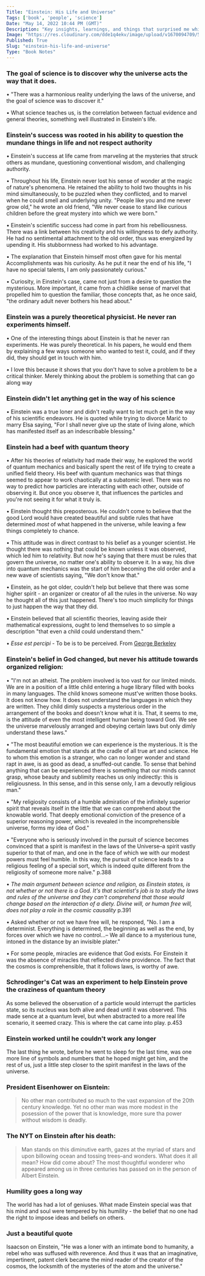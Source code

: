 ```yaml
---
Title: "Einstein: His Life and Universe"
Tags: ['book', 'people', 'science']
Date: "May 14, 2022 10:44 PM (GMT)"
Description: "Key insights, learnings, and things that surprised me while reading Einstein's biography."
Image: "https://res.cloudinary.com/dde1q4ekv/image/upload/v1670094709/51pCqz9vMqL._AC_SY780__qoovrw.jpg"
Published: True
Slug: "einstein-his-life-and-universe"
Type: "Book Notes"
---
```


### The goal of science is to discover why the universe acts the way that it does.
• "There was a harmonious reality underlying the laws of the universe, and the goal of science was to discover it."

• What science teaches us, is the correlation between factual evidence and general theories, something well illustrated in Einstein's life.

### Einstein's success was rooted in his ability to question the mundane things in life and not respect authority
• Einstein's success at life came from marveling at the mysteries that struck others as mundane, questioning conventional wisdom, and challenging authority.

• Throughout his life, Einstein never lost his sense of wonder at the magic of nature's phenomena. He retained the ability to hold two thoughts in his mind simultaneously, to be puzzled when they conflicted, and to marvel when he could smell and underlying unity. "People like you and me never grow old," he wrote an old friend, "We never cease to stand like curious children before the great mystery into which we were born."

• Einstein's scientific success had come in part from his rebelliousness. There was a link between his creativity and his willingness to defy authority. He had no sentimental attachment to the old order, thus was energized by upending it. His stubbornness had worked to his advantage.

• The explanation that Einstein himself most often gave for his mental Accomplishments was his curiosity. As he put it near the end of his life, "I have no special talents, I am only passionately curious."

• Curiosity, in Einstein's case, came not just from a desire to question the mysterious. More important, it came from a childlike sense of marvel that propelled him to question the familiar, those concepts that, as he once said, "the ordinary adult never bothers his head about."

### Einstein was a purely theoretical physicist. He never ran experiments himself.
• One of the interesting things about Einstein is that he never ran experiments. He was purely theoretical. In his papers, he would end them by explaining a few ways someone who wanted to test it, could, and if they did, they should get in touch with him.

• I love this because it shows that you don't have to solve a problem to be a critical thinker. Merely thinking about the problem is something that can go along way

### Einstein didn't let anything get in the way of his science
• Einstein was a true loner and didn't really want to let much get in the way of his scientific endeavors. He is quoted while trying to divorce Marić to marry Elsa saying, "For I shall never give up the state of living alone, which has manifested itself as an indescribable blessing."

### Einstein had a beef with quantum theory
• After his theories of relativity had made their way, he explored the world of quantum mechanics and basically spent the rest of life trying to create a unified field theory. His beef with quantum mechanics was that things seemed to appear to work chaotically at a subatomic level. There was no way to predict how particles are interacting with each other, outside of observing it. But once you observe it, that influences the particles and you're not seeing it for what it truly is.

• Einstein thought this preposterous. He couldn't come to believe that the good Lord would have created beautiful and subtle rules that have determined *most* of what happened in the universe, while leaving a few things completely to chance. 

• This attitude was in direct contrast to his belief as a younger scientist. He thought there was nothing that could be known unless it was observed, which led him to relativity. But now he's saying that there must be rules that govern the universe, no matter one's ability to observe it. In a way, his dive into quantum mechanics was the start of him becoming the old order and a new wave of scientists saying, "We don't know that." 

• Einstein, as he got older, couldn't help but believe that there was some higher spirit - an organizer or creator of all the rules in the universe. No way he thought all of this just happened. There's too much simplicity for things to just happen the way that they did.

• Einstein believed that all scientific theories, leaving aside their mathematical expressions, ought to lend themselves to so simple a description "that even a child could understand them."

• *Esse est percipi* - To be is to be perceived. From [George Berkeley](https://en.wikipedia.org/wiki/George_Berkeley#:~:text=Berkeley's%20immaterialism%20argues%20that%20%22esse,God's%20nothing%20can%20be%20real.)

### Einstein's belief in God changed, but never his attitude towards organized religion:
• "I'm not an atheist. The problem involved is too vast for our limited minds. We are in a position of a little child entering a huge library filled with books in many languages. The child knows someone must've written those books. It does not know how. It does not understand the languages in which they are written. They child dimly suspects a mysterious order in the arrangement of the books and doesn't know what it is. That, it seems to me, is the attitude of even the most intelligent human being toward God. We see the universe marvelously arranged and obeying certain laws but only dimly understand these laws."

• "The most beautiful emotion we can experience is the mysterious. It is the fundamental emotion that stands at the cradle of all true art and science. He to whom this emotion is a stranger, who can no longer wonder and stand rapt in awe, is as good as dead, a snuffed-out candle. To sense that behind anything that can be experienced there is something that our minds cannot grasp, whose beauty and sublimity reaches us only indirectly: this is religiousness. In this sense, and in this sense only, I am a devoutly religious man."

• "My religiosity consists of a humble admiration of the infinitely superior spirit that reveals itself in the little that we can comprehend about the knowable world. That deeply emotional conviction of the presence of a superior reasoning power, which is revealed in the incomprehensible universe, forms my idea of God."

• "Everyone who is seriously involved in the pursuit of science becomes convinced that a spirit is manifest in the laws of the Universe–a spirit vastly superior to that of man, and one in the face of which we with our modest powers must feel humble. In this way, the pursuit of science leads to a religious feeling of a special sort, which is indeed quite different from the religiosity of someone more naïve." p.388

• *The main argument between science and religion, as Einstein states, is not whether or not there is a God. It's that scientist's job is to study the laws and rules of the universe and they can't comprehend that those would change based on the interaction of a diety. Divine will, or human free will, does not play a role in the cosmic causality* p.391

• Asked whether or not we have free will, he responed, "No. I am a determinist. Everything is determined, the beginning as well as the end, by forces over which we have no control...– We all dance to a mysterious tune, intoned in the distance by an invisible plater."

• For some people, miracles are evidence that God exists. For Einstein it was the absence of miracles that reflected divine providence. The fact that the cosmos is comprehensible, that it follows laws, is worthy of awe.

### Schrodinger's Cat was an experiment to help Einstein prove the craziness of quantum theory

As some believed the observation of a particle would interrupt the particles state, so its nucleus was both alive and dead until it was observed. This made sence at a quantum level, but when abstracted to a more real life scenario, it seemed crazy. This is where the cat came into play. p.453

### Einstein worked until he couldn't work any longer
The last thing he wrote, before he went to sleep for the last time, was one more line of symbols and numbers that he hoped might get him, and the rest of us, just a little step closer to the spirit manifest in the laws of the universe.

### President Eisenhower on Eisntein:
<blockquote>
No other man contributed so much to the vast expansion of the 20th century knowledge. Yet no other man was more modest in the posession of the power that is knowledge, more sure tha power without wisdom is deadly.
</blockquote>

### The NYT on Einstein after his death:

<blockquote>
Man stands on this diminutive earth, gazes at the myriad of stars and upon billowing ocean and tossing trees–and wonders. What does it all mean? How did come about? The most thoughtful wonderer who appeared among us in three centuries has passed on in the person of Albert Einstein.
</blockquote>

### Humility goes a long way
The world has had a lot of geniuses. What made Einstein special was that his mind and soul were tempered by his humility - the belief that no one had the right to impose ideas and beliefs on others. 

### Just a beautiful quote
Isaacson on Einstein, "He was a loner with an intimate bond to humanity, a rebel who was suffused with reverence. And thus it was that an imaginative, impertinent, patent clerk became the mind reader of the creator of the cosmos, the locksmith of the mysteries of the atom and the universe."